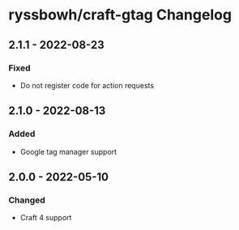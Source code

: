 # ryssbowh/craft-gtag Changelog

## 2.1.1 - 2022-08-23
### Fixed
- Do not register code for action requests

## 2.1.0 - 2022-08-13
### Added
- Google tag manager support

## 2.0.0 - 2022-05-10
### Changed
- Craft 4 support